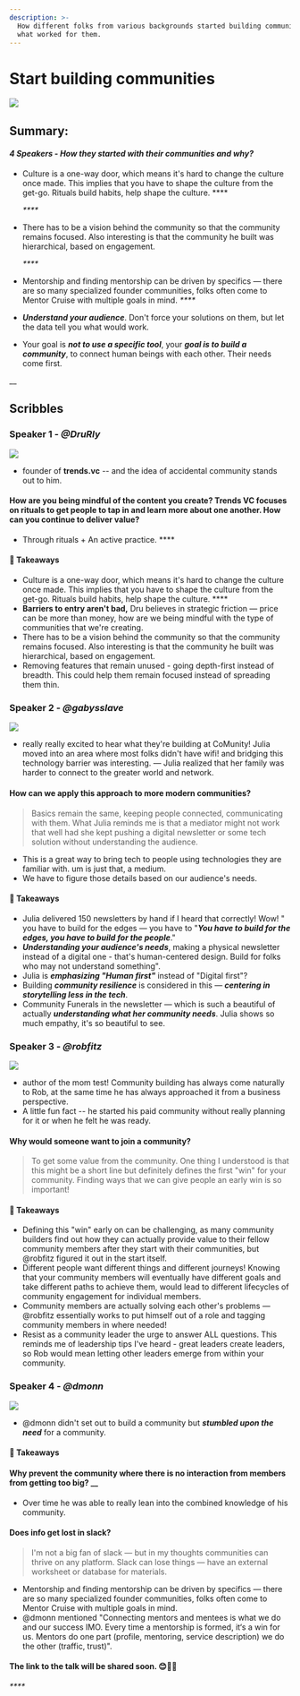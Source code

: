 ```yaml
---
description: >-
  How different folks from various backgrounds started building community and
  what worked for them.
---
```


# Start building communities

![](../.gitbook/assets/image%20%281%29.png)

## Summary:

#### _4 Speakers - How they started with their communities and why?_

* Culture is a one-way door, which means it's hard to change the culture once made. This implies that you have to shape the culture from the get-go. Rituals build habits, help shape the culture. ****

  
  _****_

* There has to be a vision behind the community so that the community remains focused. Also interesting is that the community he built was hierarchical, based on engagement.

  
  _****_

* Mentorship and finding mentorship can be driven by specifics — there are so many specialized founder communities, folks often come to Mentor Cruise with multiple goals in mind. _****_
* _**Understand your audience**_. Don't force your solutions on them, but let the data tell you what would work.  
* Your goal is _**not to use a specific tool**_, your _**goal is to build a community**_, to connect human beings with each other. Their needs come first.



\_\_

## Scribbles

### Speaker 1 - _@DruRly_

![](../.gitbook/assets/image%20%287%29.png)

* founder of **trends.vc** -- and the idea of accidental community stands out to him.  

#### How are you being mindful of the content you create? Trends VC focuses on rituals to get people to tap in and learn more about one another. How can you continue to deliver value?

* Through rituals + An active practice.  ****

####  🚩 Takeaways 

* Culture is a one-way door, which means it's hard to change the culture once made. This implies that you have to shape the culture from the get-go. Rituals build habits, help shape the culture. ****
* **Barriers to entry aren't bad,** Dru believes in strategic friction — price can be more than money, how are we being mindful with the type of communities that we're creating.
* There has to be a vision behind the community so that the community remains focused. Also interesting is that the community he built was hierarchical, based on engagement.
* Removing features that remain unused - going depth-first instead of breadth. This could help them remain focused instead of spreading them thin.





### Speaker 2 - _**@gabysslave**_

![](../.gitbook/assets/image%20%283%29.png)

* really really excited to hear what they're building at CoMunity! Julia moved into an area where most folks didn't have wifi! and bridging this technology barrier was interesting. — Julia realized that her family was harder to connect to the greater world and network.

#### How can we apply this approach to more modern communities?  

> Basics remain the same, keeping people connected, communicating with them. What Julia reminds me is that a mediator might not work that well had she kept pushing a digital newsletter or some tech solution without understanding the audience.

* This is a great way to bring tech to people using technologies they are familiar with. um is just that, a medium. 
* We have to figure those details based on our audience's needs. 

#### 🚩 Takeaways 

* Julia delivered 150 newsletters by hand if I heard that correctly! Wow! " you have to build for the edges — you have to "_**You have to build for the edges, you have to build for the people**_."
* _**Understanding your audience's needs**_, making a physical newsletter instead of a digital one - that's human-centered design. Build for folks who may not understand something".
* Julia is _**emphasizing "Human first"**_ instead of "Digital first"?
* Building _**community resilience**_ is considered in this — _**centering in storytelling less in the tech**_.
* Community Funerals in the newsletter — which is such a beautiful of actually _**understanding what her community needs**_. Julia shows so much empathy, it's so beautiful to see.





### **Speaker 3 -** _**@robfitz**_

![](../.gitbook/assets/image%20%284%29.png)

* author of the mom test! Community building has always come naturally to Rob, at the same time he has always approached it from a business perspective.
* A little fun fact -- he started his paid community without really planning for it or when he felt he was ready. 

#### Why would someone want to join a community?

> To get some value from the community. One thing I understood is that this might be a short line but definitely defines the first "win" for your community. Finding ways that we can give people an early win is so important!

#### 🚩 Takeaways 

* Defining this "win" early on can be challenging, as many community builders find out how they can actually provide value to their fellow community members after they start with their communities, but @robfitz figured it out in the start itself.
* Different people want different things and different journeys! Knowing that your community members will eventually have different goals and take different paths to achieve them, would lead to different lifecycles of community engagement for individual members.
* Community members are actually solving each other's problems — @robfitz essentially works to put himself out of a role and tagging community members in where needed!
* Resist as a community leader the urge to answer ALL questions. This reminds me of leadership tips I've heard - great leaders create leaders, so Rob would mean letting other leaders emerge from within your community.   

### Speaker 4 - _**@dmonn**_

![](../.gitbook/assets/image%20%285%29.png)

* @dmonn didn't set out to build a community but _**stumbled upon the need**_ for a community. 

#### 🚩 Takeaways 

#### Why prevent the community where there is no interaction from members from getting too big? __

* Over time he was able to really lean into the combined knowledge of his community. 

#### **Does info get lost in slack?**

> I'm not a big fan of slack — but in my thoughts communities can thrive on any platform. Slack can lose things — have an external worksheet or database for materials.

* Mentorship and finding mentorship can be driven by specifics — there are so many specialized founder communities, folks often come to Mentor Cruise with multiple goals in mind.
* @dmonn mentioned "Connecting mentors and mentees is what we do and our success IMO. Every time a mentorship is formed, it‘s a win for us. Mentors do one part \(profile, mentoring, service description\) we do the other \(traffic, trust\)".



#### The link to the talk will be shared soon. 😊👋🏼

_\*\*\*\*_

